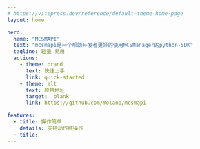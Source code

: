 ```yaml
---
# https://vitepress.dev/reference/default-theme-home-page
layout: home

hero:
  name: "MCSMAPI"
  text: "mcsmapi是一个帮助开发者更好的使用MCSManager的python-SDK"
  tagline: 轻量 易用
  actions:
    - theme: brand
      text: 快速上手
      link: quick-started
    - theme: alt
      text: 项目地址
      target: _blank
      link: https://github.com/molanp/mcsmapi

features:
  - title: 操作简单
    details: 支持动作链操作
  - title:
---
```


